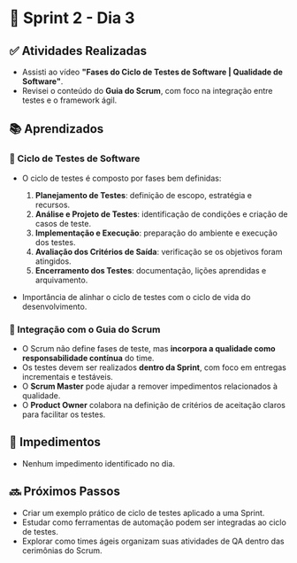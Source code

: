 # 📅 Sprint 2 - Dia 3

## ✅ Atividades Realizadas

- Assisti ao vídeo **"Fases do Ciclo de Testes de Software | Qualidade de Software"**.
- Revisei o conteúdo do **Guia do Scrum**, com foco na integração entre testes e o framework ágil.

## 📚 Aprendizados

### 🔄 Ciclo de Testes de Software
- O ciclo de testes é composto por fases bem definidas:
  1. **Planejamento de Testes**: definição de escopo, estratégia e recursos.
  2. **Análise e Projeto de Testes**: identificação de condições e criação de casos de teste.
  3. **Implementação e Execução**: preparação do ambiente e execução dos testes.
  4. **Avaliação dos Critérios de Saída**: verificação se os objetivos foram atingidos.
  5. **Encerramento dos Testes**: documentação, lições aprendidas e arquivamento.

- Importância de alinhar o ciclo de testes com o ciclo de vida do desenvolvimento.

### 📘 Integração com o Guia do Scrum
- O Scrum não define fases de teste, mas **incorpora a qualidade como responsabilidade contínua** do time.
- Os testes devem ser realizados **dentro da Sprint**, com foco em entregas incrementais e testáveis.
- O **Scrum Master** pode ajudar a remover impedimentos relacionados à qualidade.
- O **Product Owner** colabora na definição de critérios de aceitação claros para facilitar os testes.

## 🚫 Impedimentos

- Nenhum impedimento identificado no dia.

## 🔜 Próximos Passos

- Criar um exemplo prático de ciclo de testes aplicado a uma Sprint.
- Estudar como ferramentas de automação podem ser integradas ao ciclo de testes.
- Explorar como times ágeis organizam suas atividades de QA dentro das cerimônias do Scrum.
